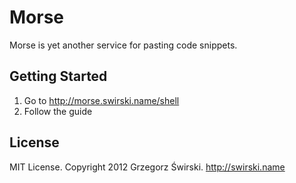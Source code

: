 # Morse

Morse is yet another service for pasting code snippets.

## Getting Started

1. Go to http://morse.swirski.name/shell
2. Follow the guide

## License

MIT License. Copyright 2012 Grzegorz Świrski. http://swirski.name
